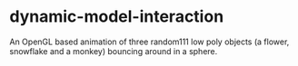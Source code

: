 # dynamic-model-interaction
An OpenGL based animation of three random111 low poly objects (a flower, snowflake and a monkey) bouncing around in a sphere.
